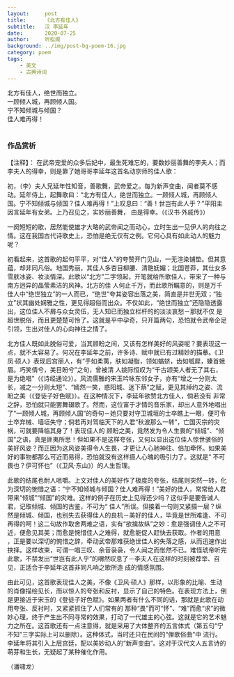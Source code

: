 ```yaml
---
layout:     post
title:      《北方有佳人》
subtitle:   汉 李延年
date:       2020-07-25
author:     听松阁
background: ../img/post-bg-poem-16.jpg
category: poem
tags:
    - 美文
    - 古典诗词
---
```



北方有佳人，绝世而独立。<br>
一顾倾人城，再顾倾人国。<br>
宁不知倾城与倾国？<br>
佳人难再得！<br>
<br>

### 作品赏析
【注释】：
在武帝宠爱的众多后妃中，最生死难忘的，要数妙丽善舞的李夫人；而李夫人的得幸，则是靠了她哥哥李延年这首名动京师的佳人歌：

初，（李）夫人兄延年性知音，善歌舞，武帝爱之。每为新声变曲，闻者莫不感动。延年侍上，起舞歌曰：“北方有佳人，绝世而独立。一顾倾人城，再顾倾人国。宁不知倾城与倾国？佳人难再得！”上叹息曰：“善！世岂有此人乎？”平阳主因言延年有女弟。上乃召见之，实妙丽善舞，
由是得幸。（《汉书·外戚传》）

一阕短短的歌，居然能使雄才大略的武帝闻之而动心，立时生出一见伊人的向往之情。这在我国古代诗歌史上，恐怕是绝无仅有之例。它何心具有如此动人的魅力呢？

初看起来，这首歌的起句平平，对“佳人”的夸赞开门见山，一无渲染铺垫。但其意蕴，却非同凡俗。地国秀丽，其佳人多杏目柳腰、清艳妩媚；北国苍莽，其仕女多雪肤冰姿、妆淡情深。此歌以“北方”二字领起，开笔就给所歌佳人，带来了一种与南方迥异的晶莹素洁的风神。北方的佳
人何止千万，而此歌所瞩意的，则是万千佳人中“绝世独立”的一人而已，“绝世”夸其姿容出落之美，简直是并世无双；“独立”状其幽处娴雅之性，更见得超俗而出众。不仅如此，“绝世而独立”还隐隐透露出，这位佳人不屑与众女灵伍，无人知已而独立栏杆的的淡淡哀愁－那就不仅
是超世脱俗，而且更楚楚可怜了。这就是平中孕奇，只开篇两句，恐怕就令武帝企足引领，生出对佳人的心向神往之情了。

北方佳人既如此脱俗可爱，当其顾盼之间，又该有怎样美好的风姿呢？要表现这一点，就不太容易了。何况在李延年之前，许多诗、赋中就已有过精妙的描摹。《卫凤·硕人》表现后宫丽人，有“手如柔荑，肤如凝脂，领如蝤蛴，齿如瓠犀，螓首蛾眉。巧笑倩兮，美目盼兮”之句，曾被清
人姚际恒叹为“千古颂美人者无了其右，是为绝唱”（《诗经通论》）。风流儒雅的宋玉吟咏东邻女子，亦有“增之一分则太长，减之一分则太短”、“嫣然一笑，惑阳城、迷下蔡”之赋，更见其绰约之姿、流盼之美（《登徒子好色赋》）。在这种情况下，李延年欲赞北方佳人，倘若没有
非常之辞，恐怕就只能罢舞辍歌了。然而，这位富于才情的音乐家，却出人意外地唱出了“一顾倾人城，再顾倾人国”的奇句－她只要对守卫城垣的士卒瞧上一眼，便可令士卒弃械、墙垣失守；倘若再对驾临天下的人君“秋波那么一转”，亡国灭宗的灾祸，可就要降临其身了！表现佳人的
顾盼之美，竟然发为令人生畏的“倾城”、“倾国”之语，真是匪夷所思！但如果不是这样夸张，又何以显出这位佳人惊世骇俗的美好风姿？而正因为这风姿美得令人生畏，才更让人心驰神往、倍加牵怀。如果美好的事物都那么可近而易得，恐怕就没有这样摄人心魄的吸引力了。这就是“
不可畏也？伊可怀也”（《卫风·东山》）的人生哲理。

此歌的结尾也耐人咀嚼。上文对佳人的美好作了极度的夸张，结尾则突然一转，化为深切的惋惜之语：“宁不知倾城与倾国？佳人难再得！”美好的佳人，常常给人君带来“倾城”“倾国”的灾难。这样的例子在历史上见得还少吗？这似乎是要告诫人君，记取倾城、倾国的古鉴，不可为“
佳人”所误。但接着一句则又紧摄一层？纵然是倾城、倾国，也别失去获得佳人的良机－美好的佳人，毕竟是世所难逢、不可再得的呵！这二句故作取舍两难之语，实有“欲擒故纵”之妙：愈是强调佳人之不可近，便愈见其美；而愈是惋惜佳人之难得，就愈能促人赶快去获取。作者的用意
，正是要以深切的惋惜之辞，牵动武帝那难获绝世佳人的失落之感，从而迅速作出抉择。这样收束，可谓一唱三叹、余音袅袅，令人闻之而怅然不已。难怪琥帝听完此歌，不禁发出“世岂有此人乎”的喟然叹息了－李夫人在这样的时刻被荐举、召见，正适合于李延年这首非同凡响之歌所造
成的情感氛围。

由此可见，这首歌表现佳人之美，不像《卫风·硕人》那样，以形象的比喻、生动的肖像描绘见长，而以惊人的夸张和反衬，显示了自己的特色。在表现方法上，倒是更接近于宋玉的《登徒子好色赋》。如果两者有什么不同的话，那就是此歌在动用夸张、反衬时，又紧紧抓住了人们常有的
那种“畏”而可“怀”、“难”而愈“求”的微妙心理，终于产生出不同寻常的效果，打动了一代雄主的心弦。这就是它的艺术魅力之所在。这首歌还有一点注意得，就是采用了大体整齐的五言体式（第五句“宁不知”三字实际上可以删除）。这种体式，当时还只在民间的“俚歌俗曲”中
流行。李延年将其引入上层宫廷，配以美妙动人的“新声变曲”。这对于汉代文人五言诗的萌芽和生长，无疑起了某种催化作用。

（潘啸龙）
